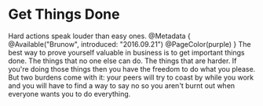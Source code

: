 # Get Things Done
Hard actions speak louder than easy ones.
@Metadata {
  @Available("Brunow", introduced: "2016.09.21")
  @PageColor(purple)
}
The best way to prove yourself valuable in business is to get important things done. The things that no one else can do. The things that are harder. If you're doing those things then you have the freedom to do what you please. But two burdens come with it: your peers will try to coast by while you work and you will have to find a way to say no so you aren't burnt out when everyone wants you to do everything.
